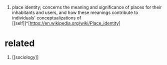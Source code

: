 1. place identity; concerns the meaning and significance of places for their inhabitants and users, and how these meanings contribute to individuals' conceptualizations of [[self]]^[https://en.wikipedia.org/wiki/Place_identity]

# related
1. [[sociology]]